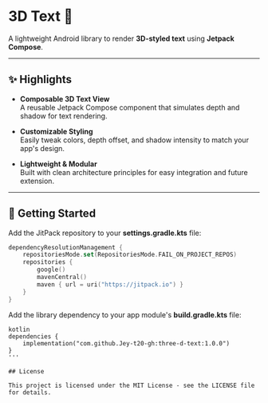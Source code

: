 # 3D Text 🎨

A lightweight Android library to render **3D-styled text** using **Jetpack Compose**.  

---

## ✨ Highlights

- **Composable 3D Text View**  
  A reusable Jetpack Compose component that simulates depth and shadow for text rendering.

- **Customizable Styling**  
  Easily tweak colors, depth offset, and shadow intensity to match your app's design.

- **Lightweight & Modular**  
  Built with clean architecture principles for easy integration and future extension.

---

## 🚀 Getting Started

Add the JitPack repository to your **settings.gradle.kts** file:

```kotlin
dependencyResolutionManagement {
    repositoriesMode.set(RepositoriesMode.FAIL_ON_PROJECT_REPOS)
    repositories {
        google()
        mavenCentral()
        maven { url = uri("https://jitpack.io") }
    }
}
```

Add the library dependency to your app module's **build.gradle.kts** file:

```
kotlin
dependencies {
    implementation("com.github.Jey-t20-gh:three-d-text:1.0.0")
}
'''

## License

This project is licensed under the MIT License - see the LICENSE file for details.


